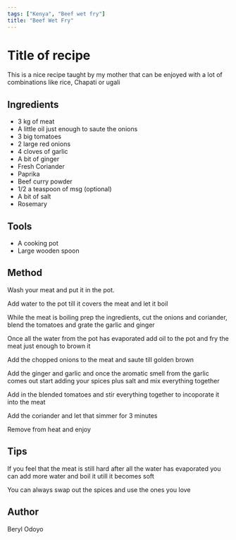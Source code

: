```yaml
---
tags: ["Kenya", "Beef wet fry"]
title: "Beef Wet Fry"
---
```


<TagLinks />

# Title of recipe

This is a nice recipe taught by my mother that can be enjoyed with a lot of combinations like rice, Chapati or ugali

## Ingredients

- 3 kg of meat
- A little oil just enough to saute the onions
- 3 big tomatoes
- 2 large red onions
- 4 cloves of garlic
- A bit of ginger
- Fresh Coriander
- Paprika
- Beef curry powder
- 1/2 a teaspoon of msg (optional)
- A bit of salt
- Rosemary

## Tools

- A cooking pot
- Large wooden spoon

## Method

Wash your meat and put it in the pot.

Add water to the pot till it covers the meat and let it boil

While the meat is boiling  prep the ingredients, cut the onions and coriander, blend the tomatoes and grate the garlic and ginger

Once all the water from the pot has evaporated add oil to the pot and fry the meat just enough to brown it

Add the chopped onions to the meat and saute till golden brown

Add the ginger and garlic and once the aromatic smell from the garlic comes out start adding your spices plus salt and mix everything together

Add in the blended tomatoes and stir everything together to incoporate it into the meat

Add the coriander and let that simmer for 3 minutes

Remove from heat and enjoy


## Tips

If you feel that the meat is still hard after all the water has evaporated you can add more water and boil it utill it becomes soft

You can always swap out the spices and use the ones you love

## Author
Beryl Odoyo